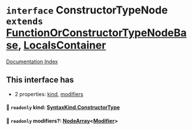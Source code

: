 # `interface` ConstructorTypeNode `extends` [FunctionOrConstructorTypeNodeBase](../interface.FunctionOrConstructorTypeNodeBase/README.md), [LocalsContainer](../interface.LocalsContainer/README.md)

[Documentation Index](../README.md)

## This interface has

- 2 properties:
[kind](#-readonly-kind-syntaxkindconstructortype),
[modifiers](#-readonly-modifiers-nodearraymodifier)


#### 📄 `readonly` kind: [SyntaxKind.ConstructorType](../enum.SyntaxKind/README.md#constructortype--185)



#### 📄 `readonly` modifiers?: [NodeArray](../interface.NodeArray/README.md)\<[Modifier](../type.Modifier/README.md)>



